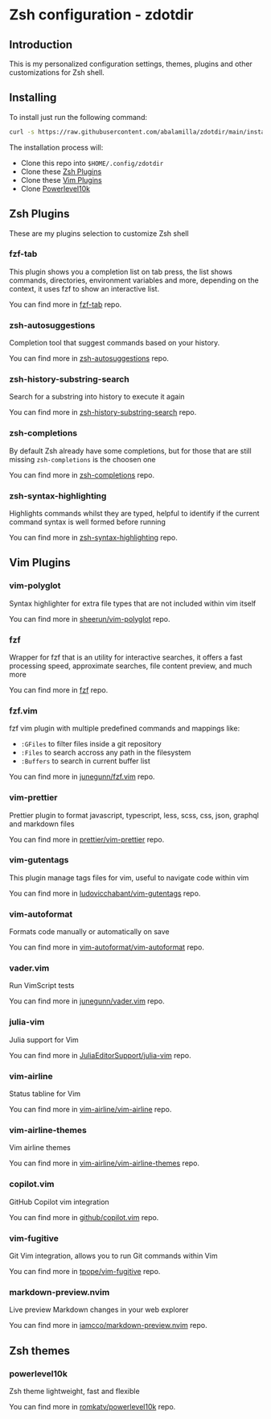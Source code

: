 # Zsh configuration - zdotdir

## Introduction

This is my personalized configuration settings, themes, plugins and other customizations for Zsh shell.

## Installing

To install just run the following command:

```zsh
curl -s https://raw.githubusercontent.com/abalamilla/zdotdir/main/install.sh | zsh
```

The installation process will:

-   Clone this repo into `$HOME/.config/zdotdir`
-   Clone these [Zsh Plugins](#zsh-plugins)
-   Clone these [Vim Plugins](#vim-plugins)
-   Clone [Powerlevel10k](#powerlevel10k)

## Zsh Plugins

These are my plugins selection to customize Zsh shell

### fzf-tab

This plugin shows you a completion list on tab press, the list shows commands, directories, environment variables and more, depending on the context, it uses fzf to show an interactive list.

You can find more in [fzf-tab](https://github.com/Aloxaf/fzf-tab) repo.

### zsh-autosuggestions

Completion tool that suggest commands based on your history.

You can find more in [zsh-autosuggestions](https://github.com/zsh-users/zsh-autosuggestions?tab=readme-ov-file#configuration) repo.

### zsh-history-substring-search

Search for a substring into history to execute it again

You can find more in [zsh-history-substring-search](https://github.com/zsh-users/zsh-history-substring-search) repo.

### zsh-completions

By default Zsh already have some completions, but for those that are still missing `zsh-completions` is the choosen one

You can find more in [zsh-completions](https://github.com/zsh-users/zsh-completions) repo.

### zsh-syntax-highlighting

Highlights commands whilst they are typed, helpful to identify if the current command syntax is well formed before running

You can find more in [zsh-syntax-highlighting](https://github.com/zsh-users/zsh-syntax-highlighting) repo.

## Vim Plugins

### vim-polyglot

Syntax highlighter for extra file types that are not included within vim itself

You can find more in [sheerun/vim-polyglot](https://github.com/sheerun/vim-polyglot) repo.

### fzf

Wrapper for fzf that is an utility for interactive searches, it offers a fast processing speed, approximate searches, file content preview, and much more

You can find more in [fzf](https://github.com/junegunn/fzf) repo.

### fzf.vim

fzf vim plugin with multiple predefined commands and mappings like:

-   `:GFiles` to filter files inside a git repository
-   `:Files` to search accross any path in the filesystem
-   `:Buffers` to search in current buffer list

You can find more in [junegunn/fzf.vim](https://github.com/junegunn/fzf.vim) repo.

### vim-prettier

Prettier plugin to format javascript, typescript, less, scss, css, json, graphql and markdown files

You can find more in [prettier/vim-prettier](https://github.com/prettier/vim-prettier) repo.

### vim-gutentags

This plugin manage tags files for vim, useful to navigate code within vim

You can find more in [ludovicchabant/vim-gutentags](https://github.com/ludovicchabant/vim-gutentags) repo.

### vim-autoformat

Formats code manually or automatically on save

You can find more in [vim-autoformat/vim-autoformat](https://github.com/vim-autoformat/vim-autoformat) repo.

### vader.vim

Run VimScript tests

You can find more in [junegunn/vader.vim](https://github.com/junegunn/vader.vim) repo.

### julia-vim

Julia support for Vim

You can find more in [JuliaEditorSupport/julia-vim](https://github.com/JuliaEditorSupport/julia-vim) repo.

### vim-airline

Status tabline for Vim

You can find more in [vim-airline/vim-airline](https://github.com/vim-airline/vim-airline) repo.

### vim-airline-themes

Vim airline themes

You can find more in [vim-airline/vim-airline-themes](https://github.com/vim-airline/vim-airline-themes) repo.

### copilot.vim

GitHub Copilot vim integration

You can find more in [github/copilot.vim](https://github.com/github/copilot.vim) repo.

### vim-fugitive

Git Vim integration, allows you to run Git commands within Vim

You can find more in [tpope/vim-fugitive](https://github.com/tpope/vim-fugitive) repo.

### markdown-preview.nvim

Live preview Markdown changes in your web explorer

You can find more in [iamcco/markdown-preview.nvim](https://github.com/iamcco/markdown-preview.nvim) repo.

## Zsh themes

### powerlevel10k

Zsh theme lightweight, fast and flexible

You can find more in [romkatv/powerlevel10k](https://github.com/romkatv/powerlevel10k) repo.



